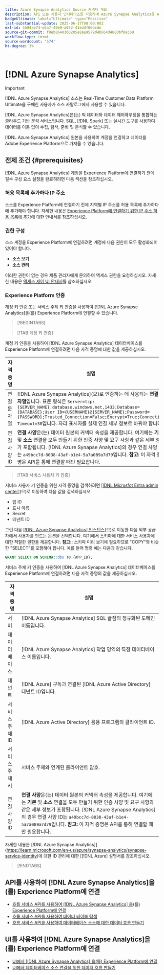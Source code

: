 ```yaml
---
title: Azure Synapse Analytics Source 커넥터 개요
description: API 또는 사용자 인터페이스를 사용하여 Azure Synapse Analytics를 Adobe Experience Platform에 연결하는 방법을 알아봅니다.
badgeUltimate: label="Ultimate" type="Positive"
last-substantial-update: 2025-06-17T00:00:00Z
exl-id: 5b94ae74-e5a7-40e9-a952-41eddf06dcde
source-git-commit: f8eb8640360205e8ae9579d4b664d4880bf8a368
workflow-type: tm+mt
source-wordcount: '574'
ht-degree: 3%

---
```


# [!DNL Azure Synapse Analytics]

>[!IMPORTANT]
>
>[!DNL Azure Synapse Analytics] 소스는 Real-Time Customer Data Platform Ultimate을 구매한 사용자가 소스 카탈로그에서 사용할 수 있습니다.

[!DNL Azure Synapse Analytics]은(는) 빅 데이터와 데이터 웨어하우징을 통합하는 클라우드 기반 분석 서비스입니다. SQL, [!DNL Spark] 또는 실시간 도구를 사용하여 데이터를 이동 없이 수집, 탐색, 준비 및 분석할 수 있습니다.

[!DNL Azure Synapse Analytics] 원본을 사용하여 계정을 연결하고 데이터를 Adobe Experience Platform으로 가져올 수 있습니다.

## 전제 조건 {#prerequisites}

[!DNL Azure Synapse Analytics] 계정을 Experience Platform에 연결하기 전에 필수 구성 요소 설정을 완료하려면 다음 섹션을 참조하십시오.

### 허용 목록에 추가하다 IP 주소

소스를 Experience Platform에 연결하기 전에 지역별 IP 주소를 허용 목록에 추가하다에 추가해야 합니다. 자세한 내용은 [Experience Platform에 연결하기 위한 IP 주소 허용 목록에 추가](../../ip-address-allow-list.md)에 대한 안내서를 참조하십시오.

### 권한 구성

소스 계정을 Experience Platform에 연결하려면 계정에 다음 권한이 모두 활성화되어 있어야 합니다.

* **소스 보기**
* **소스 관리**

이러한 권한이 없는 경우 제품 관리자에게 문의하여 액세스 권한을 요청하십시오. 자세한 내용은 [액세스 제어 UI 안내서](../../../access-control/ui/overview.md)를 참조하십시오.

### Experience Platform 인증

계정 키 인증 또는 서비스 주체 키 인증을 사용하여 [!DNL Azure Synapse Analytics]을(를) Experience Platform에 연결할 수 있습니다.

>[!BEGINTABS]

>[!TAB 계정 키 인증]

계정 키 인증을 사용하여 [!DNL Azure Synapse Analytics] 데이터베이스를 Experience Platform에 연결하려면 다음 자격 증명에 대한 값을 제공하십시오.

| 자격 증명 | 설명 |
| --- | --- |
| 연결 문자열 | [!DNL Azure Synapse Analytics]&#x200B;(으)로 인증하는 데 사용되는 **연결 문자열**&#x200B;입니다. 표준 형식은 `Server=tcp:{SERVER_NAME}.database.windows.net,1433;Database={DATABASE};User ID={USERNAME}@{SERVER_NAME};Password={PASSWORD};Trusted_Connection=False;Encrypt=True;Connection Timeout=30`입니다. 자리 표시자를 실제 연결 세부 정보로 바꿔야 합니다. |
| 연결 사양 ID | **연결 사양**&#x200B;은(는) 데이터 원본의 커넥터 속성을 제공합니다. 여기에는 **기본** 및 **소스** 연결을 모두 만들기 위한 인증 사양 및 요구 사항과 같은 세부 정보가 포함됩니다. [!DNL Azure Synapse Analytics]의 경우 연결 사양 ID는 `a49bcc7d-8038-43af-b1e4-5a7a089a7d79`입니다. **참고:** 이 자격 증명은 API를 통해 연결할 때만 필요합니다. |

>[!TAB 서비스 사용자 키 인증]

서비스 사용자 키 인증을 위한 자격 증명을 검색하려면 [[!DNL Microsfot Entra admin center]](https://entra.microsoft.com/#home)&#x200B;(으)로 이동하여 다음 값을 검색하십시오.

* 앱 ID
* 표시 이름
* Secret
* 테넌트 ID

그런 다음 [[!DNL Azure Synapse Analytics] 인스턴스](https://azure.microsoft.com/en-ca/products/synapse-analytics)&#x200B;(으)로 이동한 다음 외부 공급자에서 사용자를 만드는 옵션을 선택합니다. 여기에서 스키마에 대한 서비스 사용자에 대한 적절한 권한을 제공합니다. **참고:**: 스키마 미리 보기에 필요하므로 &quot;COPY&quot;와 비슷한 &quot;SELECT&quot;를 포함해야 합니다. 예를 들어 명령 예는 다음과 같습니다.

```SQL
GRANT SELECT ON SCHEMA::dbo TO {APP_ID};
```

서비스 주체 키 인증을 사용하여 [!DNL Azure Synapse Analytics] 데이터베이스를 Experience Platform에 연결하려면 다음 자격 증명의 값을 제공하십시오.

| 자격 증명 | 설명 |
| --- | --- |
| 서버 | [!DNL Azure Synapse Analytics] SQL 끝점의 정규화된 도메인 이름입니다. |
| 데이터베이스 | [!DNL Azure Synapse Analytics] 작업 영역의 특정 데이터베이스 이름입니다. |
| 테넌트 | [!DNL Azure] 구독과 연결된 [!DNL Azure Active Directory] 테넌트 ID입니다. |
| 서비스 주체 ID | [!DNL Azure Active Directory] 응용 프로그램의 클라이언트 ID. |
| 서비스 주체 키 | 서비스 주체와 연계된 클라이언트 암호. |
| 연결 사양 ID | **연결 사양**&#x200B;은(는) 데이터 원본의 커넥터 속성을 제공합니다. 여기에는 **기본** 및 **소스** 연결을 모두 만들기 위한 인증 사양 및 요구 사항과 같은 세부 정보가 포함됩니다. [!DNL Azure Synapse Analytics]의 경우 연결 사양 ID는 `a49bcc7d-8038-43af-b1e4-5a7a089a7d79`입니다. **참고:** 이 자격 증명은 API를 통해 연결할 때만 필요합니다. |

자세한 내용은  [!DNL Azure Synapse Analytics]](https://learn.microsoft.com/en-us/azure/synapse-analytics/synapse-service-identity)에 대한 ID 관리에 대한 [[!DNL Azure] 설명서를 참조하십시오.

>[!ENDTABS]

## API를 사용하여 [!DNL Azure Synapse Analytics]을(를) Experience Platform에 연결

* [흐름 서비스 API를 사용하여  [!DNL Azure Synapse Analytics] 을(를) Experience Platform에 연결](../../tutorials/api/create/databases/synapse-analytics.md)
* [흐름 서비스 API를 사용하여 데이터 테이블 탐색](../../tutorials/api/explore/tabular.md)
* [흐름 서비스 API를 사용하여 데이터베이스 소스에 대한 데이터 흐름 만들기](../../tutorials/api/collect/database-nosql.md)

## UI를 사용하여 [!DNL Azure Synapse Analytics]을(를) Experience Platform에 연결

* [UI에서  [!DNL Azure Synapse Analytics] 을(를) Experience Platform에 연결](../../tutorials/ui/create/databases/synapse-analytics.md)
* [UI에서 데이터베이스 소스 연결을 위한 데이터 흐름 만들기](../../tutorials/ui/dataflow/databases.md)

